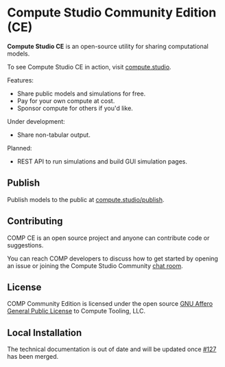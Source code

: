 # Compute Studio Community Edition (CE)

**Compute Studio CE** is an open-source utility for sharing computational models.

To see Compute Studio CE in action, visit [compute.studio](https://compute.studio).

Features:
- Share public models and simulations for free.
- Pay for your own compute at cost.
- Sponsor compute for others if you'd like.

Under development:

- Share non-tabular output.

Planned:
- REST API to run simulations and build GUI simulation pages.

## Publish

Publish models to the public at [compute.studio/publish](https://compute.studio/publish).

## Contributing

COMP CE is an open source project and anyone can contribute code or suggestions.

You can reach COMP developers to discuss how to get started by opening an issue or joining the Compute Studio Community [chat room](https://riot.im/app/#/room/!WQWxPnwidsSToqkeLk:matrix.org).

## License

COMP Community Edition is licensed under the open source [GNU Affero General Public License](/License.txt) to Compute Tooling, LLC.

## Local Installation

The technical documentation is out of date and will be updated once [#127](https://github.com/compute-studio/compute-studio-ce/pull/127) has been merged.
